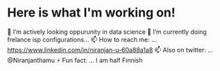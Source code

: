 # Here is what I'm working on!


🔭 I’m actively looking oppurunity in data science
🌱 I’m currently doing frelance isp configurations... 
📫 How to reach me: ... https://www.linkedin.com/in/niranjan-u-60a88a1a8
📫 Also on twitter: ... @Niranjanthamu
⚡ Fun fact: ... I am half Finnish
